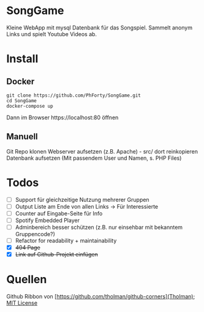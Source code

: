# SongGame
Kleine WebApp mit mysql Datenbank für das Songspiel. Sammelt anonym Links und spielt Youtube Videos ab.

# Install
## Docker
```
git clone https://github.com/PhForty/SongGame.git
cd SongGame
docker-compose up
```
Dann im Browser https://localhost:80 öffnen

## Manuell
Git Repo klonen
Webserver aufsetzen (z.B. Apache) - src/ dort reinkopieren
Datenbank aufsetzen (Mit passendem User und Namen, s. PHP Files)

# Todos
* [ ] Support für gleichzeitige Nutzung mehrerer Gruppen
* [ ] Output Liste am Ende von allen Links -> Für Interessierte
* [ ] Counter auf Eingabe-Seite für Info
* [ ] Spotify Embedded Player
* [ ] Adminbereich besser schützen (z.B. nur einsehbar mit bekanntem Gruppencode?)
* [ ] Refactor for readability + maintainability
* [x] ~~404 Page~~
* [x] ~~Link auf Github-Projekt einfügen~~

# Quellen
Github Ribbon von [https://github.com/tholman/github-corners](Tholman); [MIT License](https://github.com/tholman/github-corners/blob/master/license.md)